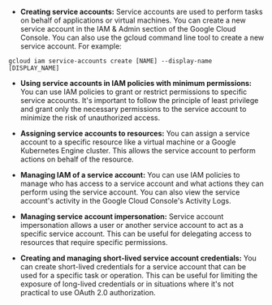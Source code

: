 - **Creating service accounts:** Service accounts are used to perform tasks on behalf of applications or virtual machines. You can create a new service account in the IAM & Admin section of the Google Cloud Console. You can also use the gcloud command line tool to create a new service account. For example:
````
gcloud iam service-accounts create [NAME] --display-name [DISPLAY_NAME]
````

- **Using service accounts in IAM policies with minimum permissions:** You can use IAM policies to grant or restrict 
  permissions to specific service accounts. It's important to follow the principle of least privilege and grant only 
  the necessary permissions to the service account to minimize the risk of unauthorized access.

- **Assigning service accounts to resources:** You can assign a service account to a specific resource like a virtual
  machine or a Google Kubernetes Engine cluster. This allows the service account to perform actions on behalf of the resource.

- **Managing IAM of a service account:** You can use IAM policies to manage who has access to a service account and 
  what actions they can perform using the service account. You can also view the service account's activity in the 
  Google Cloud Console's Activity Logs.

- **Managing service account impersonation:** Service account impersonation allows a user or another service account to 
  act as a specific service account. This can be useful for delegating access to resources that require specific permissions.

- **Creating and managing short-lived service account credentials:** You can create short-lived credentials for a 
  service account that can be used for a specific task or operation. This can be useful for limiting the exposure of 
  long-lived credentials or in situations where it's not practical to use OAuth 2.0 authorization.